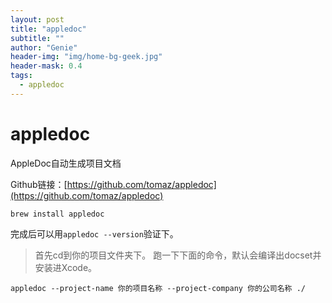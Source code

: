 ```yaml
---
layout: post
title: "appledoc"
subtitle: ""
author: "Genie"
header-img: "img/home-bg-geek.jpg"
header-mask: 0.4
tags:
  - appledoc
---
```


# appledoc
AppleDoc自动生成项目文档

Github链接：[https://github.com/tomaz/appledoc](https://github.com/tomaz/appledoc)

``` 
brew install appledoc
```
完成后可以用```appledoc --version```验证下。

> 首先cd到你的项目文件夹下。
跑一下下面的命令，默认会编译出docset并安装进Xcode。

```appledoc --project-name 你的项目名称 --project-company 你的公司名称 ./```
